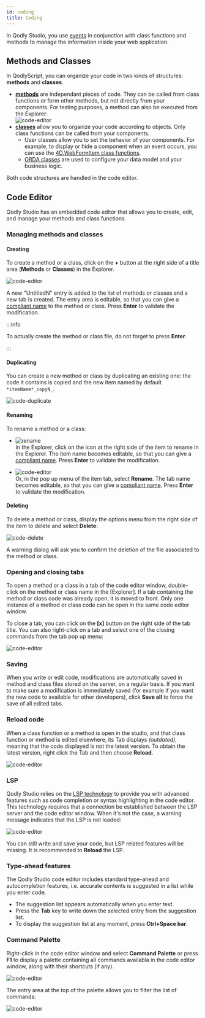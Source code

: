```yaml
---
id: coding
title: Coding
---
```


In Qodly Studio, you use [events](design-webforms/events.md) in conjunction with class functions and methods to manage the information inside your web application.


## Methods and Classes

In QodlyScript, you can organize your code in two kinds of structures: **methods** and **classes**.

- [**methods**](../language/basics/lang-methods.md) are independant pieces of code. They can be called from class functions or form other methods, but not directly from your components. For testing purposes, a method can also be executed from the Explorer:<br/>
![code-editor](img/method-exec.png)
- [**classes**](../language/basics/lang-classes.md) allow you to organize your code according to objects. Only class functions can be called from your components. 
	- User classes allow you to set the behavior of your components. For example, to display or hide a component when an event occurs, you can use the [4D.WebFormItem class functions](../language/WebForm.md). 
	- [ORDA classes](../orda/orda-classes.md) are used to configure your data model and your business logic.  

Both code structures are handled in the code editor. 

## Code Editor

Qodly Studio has an embedded code editor that allows you to create, edit, and manage your methods and class functions. 


### Managing methods and classes

#### Creating

To create a method or a class, click on the **+** button at the right side of a title area (**Methods** or **Classes**) in the Explorer.

![code-editor](img/code-create.png)

A new "UntitledN" entry is added to the list of methods or classes and a new tab is created. The entry area is editable, so that you can give a [compliant name](../language/basics/lang-identifiers.md) to the method or class. Press **Enter** to validate the modification.

:::info

To actually create the method or class file, do not forget to press **Enter**.

:::

#### Duplicating

You can create a new method or class by duplicating an existing one: the code it contains is copied and the new item named by default `*itemName*_copyN_`. 

![code-duplicate](img/code-delete.png)



#### Renaming

To rename a method or a class:

- ![rename](img/code-rename.png)<br/>
In the Explorer, click on the icon at the right side of the item to rename in the Explorer. The item name becomes editable, so that you can give a [compliant name](../language/basics/lang-identifiers.md). Press **Enter** to validate the modification.

- ![code-editor](img/code-popup.png)<br/>
Or, in the pop up menu of the item tab, select **Rename**. The tab name becomes editable, so that you can give a [compliant name](../language/basics/lang-identifiers.md). Press **Enter** to validate the modification.

#### Deleting

To delete a method or class, display the options menu from the right side of the item to delete and select **Delete**:

![code-delete](img/code-delete.png)

A warning dialog will ask you to confirm the deletion of the file associated to the method or class.

### Opening and closing tabs

To open a method or a class in a tab of the code editor window, double-click on the method or class name in the [Explorer]. If a tab containing the method or class code was already open, it is moved to front. Only one instance of a method or class code can be open in the same code editor window.

To close a tab, you can click on the **[x]** button on the right side of the tab title. You can also right-click on a tab and select one of the closing commands from the tab pop up menu:

![code-editor](img/code-popup.png)


### Saving

When you write or edit code, modifications are automatically saved in method and class files stored on the server, on a regular basis.
If you want to make sure a modification is immediately saved (for example if you want the new code to available for other developers), click **Save all** to force the save of all edited tabs. 
 

### Reload code

When a class function or a method is open in the studio, and that class function or method is edited elsewhere, its Tab displays *(outdated)*, meaning that the code displayed is not the latest version. To obtain the latest version, right click the Tab and then choose **Reload**.

![code-editor](img/code-editor.png)

### LSP

Qodly Studio relies on the [LSP technology](https://en.wikipedia.org/wiki/Language_Server_Protocol) to provide you with advanced features such as code completion or syntax highlighting in the code editor. This technology requires that a connection be established between the LSP server and the code editor window. When it's not the case, a warning message indicates that the LSP is not loaded:

![code-editor](img/lsp.png)

You can still write and save your code, but LSP related features will be missing. It is recommended to **Reload** the LSP. 


### Type-ahead features

The Qodly Studio code editor includes standard type-ahead and autocompletion features, i.e. accurate contents is suggested in a list while you enter code. 

- The suggestion list appears automatically when you enter text.
- Press the **Tab** key to write down the selected entry from the suggestion list. 
- To display the suggestion list at any moment, press **Ctrl+Space bar**.


### Command Palette

Right-click in the code editor window and select **Command Palette** or press **F1** to display a palette containing all commands availabla in the code editor window, along with their shortcuts (if any). 

![code-editor](img/palette1.png)

The entry area at the top of the palette allows you to filter the list of commands: 

![code-editor](img/palette2.png)

